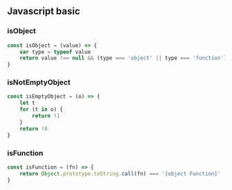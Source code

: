## Javascript basic

### isObject

```js
const isObject = (value) => {
    var type = typeof value
    return value !== null && (type === 'object' || type === 'function')
}

```

### isNotEmptyObject

```js
const isEmptyObject = (o) => {
    let t
    for (t in o) {
        return !1
    }
    return !0
}

```

### isFunction

```js
const isFunction = (fn) => {
    return Object.prototype.toString.call(fn) === '[object Function]'
}

```
